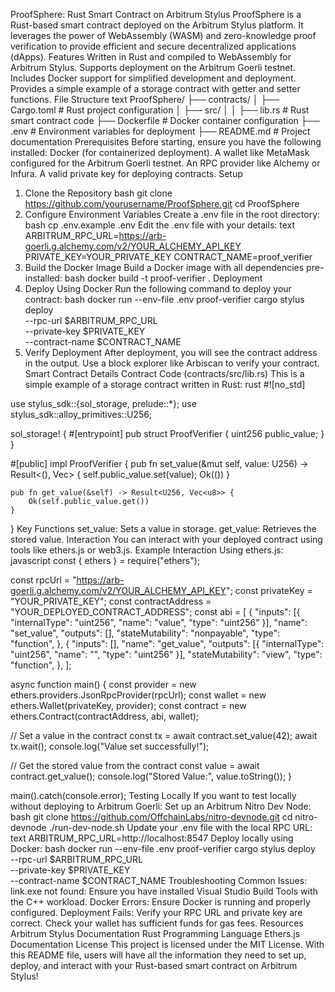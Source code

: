 ProofSphere: Rust Smart Contract on Arbitrum Stylus
ProofSphere is a Rust-based smart contract deployed on the Arbitrum Stylus platform. It leverages the power of WebAssembly (WASM) and zero-knowledge proof verification to provide efficient and secure decentralized applications (dApps).
Features
Written in Rust and compiled to WebAssembly for Arbitrum Stylus.
Supports deployment on the Arbitrum Goerli testnet.
Includes Docker support for simplified development and deployment.
Provides a simple example of a storage contract with getter and setter functions.
File Structure
text
ProofSphere/
├── contracts/
│   ├── Cargo.toml          # Rust project configuration
│   ├── src/
│   │   ├── lib.rs          # Rust smart contract code
├── Dockerfile              # Docker container configuration
├── .env                    # Environment variables for deployment
├── README.md               # Project documentation
Prerequisites
Before starting, ensure you have the following installed:
Docker (for containerized deployment).
A wallet like MetaMask configured for the Arbitrum Goerli testnet.
An RPC provider like Alchemy or Infura.
A valid private key for deploying contracts.
Setup
1. Clone the Repository
bash
git clone https://github.com/yourusername/ProofSphere.git
cd ProofSphere
2. Configure Environment Variables
Create a .env file in the root directory:
bash
cp .env.example .env
Edit the .env file with your details:
text
ARBITRUM_RPC_URL=https://arb-goerli.g.alchemy.com/v2/YOUR_ALCHEMY_API_KEY
PRIVATE_KEY=YOUR_PRIVATE_KEY
CONTRACT_NAME=proof_verifier
3. Build the Docker Image
Build a Docker image with all dependencies pre-installed:
bash
docker build -t proof-verifier .
Deployment
1. Deploy Using Docker
Run the following command to deploy your contract:
bash
docker run --env-file .env proof-verifier cargo stylus deploy \
  --rpc-url $ARBITRUM_RPC_URL \
  --private-key $PRIVATE_KEY \
  --contract-name $CONTRACT_NAME
2. Verify Deployment
After deployment, you will see the contract address in the output. Use a block explorer like Arbiscan to verify your contract.
Smart Contract Details
Contract Code (contracts/src/lib.rs)
This is a simple example of a storage contract written in Rust:
rust
#![no_std]

use stylus_sdk::{sol_storage, prelude::*};
use stylus_sdk::alloy_primitives::U256;

sol_storage! {
    #[entrypoint]
    pub struct ProofVerifier {
        uint256 public_value;
    }
}

#[public]
impl ProofVerifier {
    pub fn set_value(&mut self, value: U256) -> Result<(), Vec<u8>> {
        self.public_value.set(value);
        Ok(())
    }

    pub fn get_value(&self) -> Result<U256, Vec<u8>> {
        Ok(self.public_value.get())
    }
}
Key Functions
set_value: Sets a value in storage.
get_value: Retrieves the stored value.
Interaction
You can interact with your deployed contract using tools like ethers.js or web3.js.
Example Interaction Using ethers.js:
javascript
const { ethers } = require("ethers");

const rpcUrl = "https://arb-goerli.g.alchemy.com/v2/YOUR_ALCHEMY_API_KEY";
const privateKey = "YOUR_PRIVATE_KEY";
const contractAddress = "YOUR_DEPLOYED_CONTRACT_ADDRESS";
const abi = [
  {
    "inputs": [{ "internalType": "uint256", "name": "value", "type": "uint256" }],
    "name": "set_value",
    "outputs": [],
    "stateMutability": "nonpayable",
    "type": "function",
  },
  {
    "inputs": [],
    "name": "get_value",
    "outputs": [{ "internalType": "uint256", "name": "", "type": "uint256" }],
    "stateMutability": "view",
    "type": "function",
  },
];

async function main() {
  const provider = new ethers.providers.JsonRpcProvider(rpcUrl);
  const wallet = new ethers.Wallet(privateKey, provider);
  const contract = new ethers.Contract(contractAddress, abi, wallet);

  // Set a value in the contract
  const tx = await contract.set_value(42);
  await tx.wait();
  console.log("Value set successfully!");

  // Get the stored value from the contract
  const value = await contract.get_value();
  console.log("Stored Value:", value.toString());
}

main().catch(console.error);
Testing Locally
If you want to test locally without deploying to Arbitrum Goerli:
Set up an Arbitrum Nitro Dev Node:
bash
git clone https://github.com/OffchainLabs/nitro-devnode.git
cd nitro-devnode
./run-dev-node.sh
Update your .env file with the local RPC URL:
text
ARBITRUM_RPC_URL=http://localhost:8547
Deploy locally using Docker:
bash
docker run --env-file .env proof-verifier cargo stylus deploy \
  --rpc-url $ARBITRUM_RPC_URL \
  --private-key $PRIVATE_KEY \
  --contract-name $CONTRACT_NAME
Troubleshooting
Common Issues:
link.exe not found:
Ensure you have installed Visual Studio Build Tools with the C++ workload.
Docker Errors:
Ensure Docker is running and properly configured.
Deployment Fails:
Verify your RPC URL and private key are correct.
Check your wallet has sufficient funds for gas fees.
Resources
Arbitrum Stylus Documentation
Rust Programming Language
Ethers.js Documentation
License
This project is licensed under the MIT License. With this README file, users will have all the information they need to set up, deploy, and interact with your Rust-based smart contract on Arbitrum Stylus!
